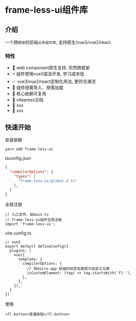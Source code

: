 # frame-less-ui组件库

## 介绍

一个跨`框架`的前端`业务组件库`, 支持原生/vue3/vue2/react.

### 特性

- 🐻 web component原生支持, 天然跨框架
- ⚡️ 组件使用vue3语法开发, 学习成本低
- ✅ vue3/vue2/react定制化用法, 更符合潮流
- 🧙‍ 组件按需导入、按需加载
- 🔋 核心依赖可复用
- 🍃 vitepress文档
- 🥃 xxx
- 👀 xxx

## 快速开始

安装依赖
```SH
yarn add frame-less-ui
```

tsconfig.json
```json
{
  "compilerOptions": {
    "types": [
      "frame-less-ui/global.d.ts"
    ],
  }
}
```

全局注册
```tsx
// 入口文件，如main.ts
// frame-less-ui组件全局注册
import 'frame-less-ui';
```

vite.config.ts
```tsx
// vue3
export default defineConfig({
  plugins: [
    vue({
      template: {
        compilerOptions: {
          // 将micro-app-前缀的标签名都视为自定义元素
          isCustomElement: (tag) => tag.startsWith('fl-'),
        },
      },
    }),
  ]
})
```

使用
```tsx
<fl-button>普通按钮</fl-button>
```
